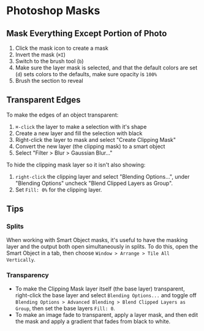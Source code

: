 # Photoshop Masks

## Mask Everything Except Portion of Photo

1. Click the mask icon to create a mask
2. Invert the mask (`⌘I`)
3. Switch to the brush tool (`b`)
4. Make sure the layer mask is selected, and that the default colors are set (`d`) sets colors to the defaults, make sure opacity is `100%`
5. Brush the section to reveal

## Transparent Edges

To make the edges of an object transparent:

1. `⌘-click` the layer to make a selection with it's shape
2. Create a new layer and fill the selection with black
3. Right-click the layer to mask and select "Create Clipping Mask"
4. Convert the new layer (the clipping mask) to a smart object
5. Select "Filter > Blur > Gaussian Blur..."

To hide the clipping mask layer so it isn't also showing:

1. `right-click` the clipping layer and select "Blending Options...", under "Blending Options" uncheck "Blend Clipped Layers as Group".
2. Set `Fill: 0%` for the clipping layer.

## Tips

### Splits

When working with Smart Object masks, it's useful to have the masking layer and the output both open simultaneously in splits. To do this, open the Smart Object in a tab, then choose `Window > Arrange > Tile All Vertically`.

### Transparency

- To make the Clipping Mask layer itself (the base layer) transparent, right-click the base layer and select `Blending Options...` and toggle off `Blending Options > Advanced Blending > Blend Clipped Layers as Group`, then set the base layers `Fill: 0`.
- To make an image fade to transparent, apply a layer mask, and then edit the mask and apply a gradient that fades from black to white.
